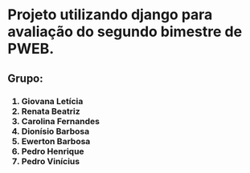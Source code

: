 <h1> Projeto utilizando django para avaliação do segundo bimestre de PWEB. </h1>

<h2>
Grupo:
</h2>
<h3>
<ol>
<li> Giovana Letícia </li>
<li>Renata Beatriz </li>
<li>Carolina Fernandes </li>
<li>Dionísio Barbosa </li>
<li>Ewerton Barbosa </li>
<li>Pedro Henrique </li>
<li>Pedro Vinícius </li>
</h3>
</ol>
